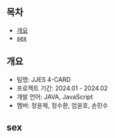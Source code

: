 ## 목차
  - [개요](#개요)
  - [sex](#sex)


## 개요
- 팀명: JJES 4-CARD
- 프로젝트 기간: 2024.01 - 2024.02
- 개발 언어: JAVA, JavaScript
- 멤버: 정윤제, 정수환, 엄윤호, 손민수

## sex
